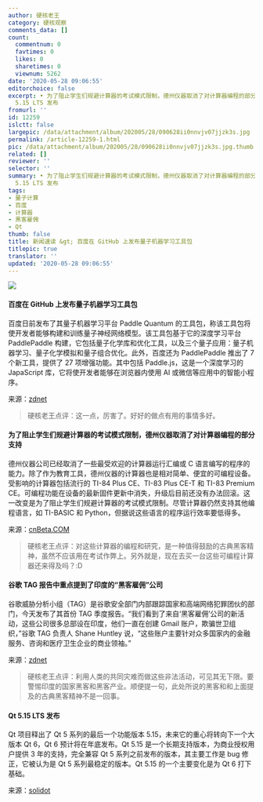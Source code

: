 ```yaml
---
author: 硬核老王
category: 硬核观察
comments_data: []
count:
  commentnum: 0
  favtimes: 0
  likes: 0
  sharetimes: 0
  viewnum: 5262
date: '2020-05-28 09:06:55'
editorchoice: false
excerpt: • 为了阻止学生们规避计算器的考试模式限制，德州仪器取消了对计算器编程的部分支持 • 谷歌 TAG 报告中重点提到了印度的“黑客雇佣”公司 • Qt
  5.15 LTS 发布
fromurl: ''
id: 12259
islctt: false
largepic: /data/attachment/album/202005/28/090628ii0nnvjv07jjzk3s.jpg
permalink: /article-12259-1.html
pic: /data/attachment/album/202005/28/090628ii0nnvjv07jjzk3s.jpg.thumb.jpg
related: []
reviewer: ''
selector: ''
summary: • 为了阻止学生们规避计算器的考试模式限制，德州仪器取消了对计算器编程的部分支持 • 谷歌 TAG 报告中重点提到了印度的“黑客雇佣”公司 • Qt
  5.15 LTS 发布
tags:
- 量子计算
- 百度
- 计算器
- 黑客雇佣
- Qt
thumb: false
title: 新闻速读 &gt; 百度在 GitHub 上发布量子机器学习工具包
titlepic: true
translator: ''
updated: '2020-05-28 09:06:55'
---
```


![](/data/attachment/album/202005/28/090628ii0nnvjv07jjzk3s.jpg)


#### 百度在 GitHub 上发布量子机器学习工具包


百度日前发布了其量子机器学习平台 Paddle Quantum 的工具包，称该工具包将使开发者能够构建和训练量子神经网络模型。该工具包基于它的深度学习平台 PaddlePaddle 构建，它包括量子化学库和优化工具，以及三个量子应用：量子机器学习、量子化学模拟和量子组合优化。此外，百度还为 PaddlePaddle 推出了 7 个新工具，提供了 27 项增强功能。其中包括 Paddle.js，这是一个深度学习的 JapaScript 库，它将使开发者能够在浏览器内使用 AI 或微信等应用中的智能小程序。


来源：[zdnet](https://www.zdnet.com/article/baidu-releases-quantum-machine-learning-toolkit-on-github/)



> 
> 硬核老王点评：这一点，厉害了。好好的做点有用的事情多好。
> 
> 
> 


#### 为了阻止学生们规避计算器的考试模式限制，德州仪器取消了对计算器编程的部分支持


德州仪器公司已经取消了一些最受欢迎的计算器运行汇编或 C 语言编写的程序的能力。除了作为教育工具，德州仪器的计算器也是相对简单、便宜的可编程设备。受影响的计算器包括流行的 TI-84 Plus CE、TI-83 Plus CE-T 和 TI-83 Premium CE。可编程功能在设备的最新固件更新中消失，升级后目前还没有办法回滚。这一改变是为了阻止学生们规避计算器的考试模式限制。尽管计算器仍然支持其他编程语言，如 TI-BASIC 和 Python，但据说这些语言的程序运行效率要低得多。


来源：[cnBeta.COM](https://www.cnbeta.com/articles/tech/984039.htm)



> 
> 硬核老王点评：对这些计算器的编程和研究，是一种值得鼓励的古典黑客精神，虽然不应该用在考试作弊上。另外就是，现在去买一台这些可编程计算器还来得及吗？:D
> 
> 
> 


#### 谷歌 TAG 报告中重点提到了印度的“黑客雇佣”公司


谷歌威胁分析小组（TAG）是谷歌安全部门内部跟踪国家和高端网络犯罪团伙的部门，今天发布了其首份 TAG 季度报告。“我们看到了来自‘黑客雇佣’公司的新活动，这些公司很多总部设在印度，他们一直在创建 Gmail 账户，欺骗世卫组织，”谷歌 TAG 负责人 Shane Huntley 说，“这些账户主要针对众多国家内的金融服务、咨询和医疗卫生企业的商业领袖。”


来源：[zdnet](https://www.zdnet.com/article/google-highlights-indian-hack-for-hire-companies-in-new-tag-report/)



> 
> 硬核老王点评：利用人类的共同灾难而做这些非法活动，可见其无下限。要警惕印度的国家黑客和黑客产业。顺便提一句，此处所说的黑客和和上面提及的古典黑客精神不是一回事。
> 
> 
> 


#### Qt 5.15 LTS 发布


Qt 项目释出了 Qt 5 系列的最后一个功能版本 5.15，未来它的重心将转向下一个大版本 Qt 6，Qt 6 预计将在年底发布。Qt 5.15 是一个长期支持版本，为商业授权用户提供 3 年的支持，完全兼容 Qt 5 系列之前发布的版本，其主要工作是 bug 修正，它被认为是 Qt 5 系列最稳定的版本。Qt 5.15 的一个主要变化是为 Qt 6 打下基础。


来源：[solidot](https://www.solidot.org/story?sid=64481)